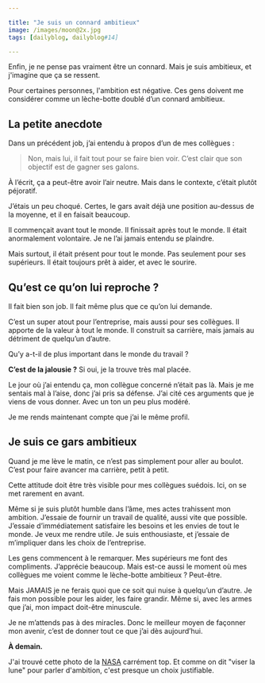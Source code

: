 ```yaml
---

title: "Je suis un connard ambitieux"
image: /images/moon@2x.jpg
tags: [dailyblog, dailyblog#14]

---
```


Enfin, je ne pense pas vraiment être un connard. Mais je suis ambitieux, et j'imagine que ça se ressent.

Pour certaines personnes, l'ambition est négative. Ces gens doivent me considérer comme un lèche-botte doublé d’un connard ambitieux.

## La petite anecdote

Dans un précédent job, j’ai entendu à propos d’un de mes collègues :

> Non, mais lui, il fait tout pour se faire bien voir. C’est clair que son objectif est de gagner ses galons.

À l’écrit, ça a peut-être avoir l’air neutre. Mais dans le contexte, c’était plutôt péjoratif.

J’étais un peu choqué. Certes, le gars avait déjà une position au-dessus de la moyenne, et il en faisait beaucoup.

Il commençait avant tout le monde. Il finissait après tout le monde. Il était anormalement volontaire. Je ne l’ai jamais entendu se plaindre.

Mais surtout, il était présent pour tout le monde. Pas seulement pour ses supérieurs. Il était toujours prêt à aider, et avec le sourire.

## Qu’est ce qu’on lui reproche ?

Il fait bien son job. Il fait même plus que ce qu’on lui demande.

C’est un super atout pour l’entreprise, mais aussi pour ses collègues. Il apporte de la valeur à tout le monde. Il construit sa carrière, mais jamais au détriment de quelqu’un d’autre. 

Qu’y a-t-il de plus important dans le monde du travail ?

**C’est de la jalousie ?** Si oui, je la trouve très mal placée.

Le jour où j’ai entendu ça, mon collègue concerné n’était pas là. Mais je me sentais mal à l’aise, donc j’ai pris sa défense. J’ai cité ces arguments que je viens de vous donner. Avec un ton un peu plus modéré.

Je me rends maintenant compte que j’ai le même profil.

## Je suis ce gars ambitieux

Quand je me lève le matin, ce n’est pas simplement pour aller au boulot. C’est pour faire avancer ma carrière, petit à petit.

Cette attitude doit être très visible pour mes collègues suédois. Ici, on se met rarement en avant.

Même si je suis plutôt humble dans l’âme, mes actes trahissent mon ambition. J’essaie de fournir un travail de qualité, aussi vite que possible. J’essaie d’immédiatement satisfaire les besoins et les envies de tout le monde. Je veux me rendre utile. Je suis enthousiaste, et j’essaie de m’impliquer dans les choix de l’entreprise.

Les gens commencent à le remarquer. Mes supérieurs me font des compliments. J’apprécie beaucoup. Mais est-ce aussi le moment où mes collègues me voient comme le lèche-botte ambitieux ? Peut-être.

Mais JAMAIS je ne ferais quoi que ce soit qui nuise à quelqu’un d’autre. Je fais mon possible pour les aider, les faire grandir. Même si, avec les armes que j’ai, mon impact doit-être minuscule.

Je ne m’attends pas à des miracles. Donc le meilleur moyen de façonner mon avenir, c’est de donner tout ce que j’ai dès aujourd’hui.

**À demain.**

J'ai trouvé cette photo de la [NASA](https://unsplash.com/photos/U2uKrI4lci8) carrément top. Et comme on dit "viser la lune" pour parler d'ambition, c'est presque un choix justifiable.
